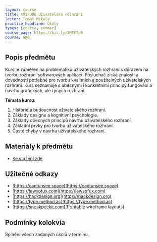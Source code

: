 ```yaml
---
layout: course
title: KMI/URO Uživatelská rozhraní
lector: Tomáš Mikula
practise_headline: Úkoly
types: [course, summer]
course_page: https://bit.ly/2HTF7pB
course: URO
---
```

Popis předmětu
--------------

Kurs je zaměřen na problematiku uživatelských rozhraní s důrazem na tvorbu rozhraní softwarových aplikací. Posluchač získá znalosti a dovednosti potřebné pro tvorbu kvalitních a použitelných uživatelských rozhraní. Kurs seznamuje s obecnými i konkrétními principy fungování a návrhu grafických, ale i jiných rozhraní. 

**Témata kursu:**
1.	Historie a budoucnost uživatelského rozhraní. 
2.	Základy designu a kognitivní psychologie. 
3.	Základy obecných principů návrhu uživatelského rozhraní. 
4.	Základní prvky pro tvorbu uživatelského rozhraní. 
5.	Časté chyby v návrhu uživatelského rozhraní.

Materiály k předmětu
--------------------
* [Ke stažení zde](/teaching/URO/skripta)

Užitečné odkazy
---------------
* [https://cantunsee.space](https://cantunsee.space)
* [https://lawsofux.com](https://lawsofux.com)
* [https://hackdesign.org](https://hackdesign.org)
* [https://type.method.ac](https://type.method.ac)
* [https://sneakpeekit.com](Printable wireframe layouts)

Podmínky kolokvia
-----------------

Splnění všech zadaných úkolů v termínu.
